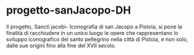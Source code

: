 # progetto-sanJacopo-DH
Il progetto, Sancti jacobi- Iconografia di san Jacopo a Pistoia, si pone la finalità di racchiudere in un unico luogo le opere che rappresentano lo sviluppo iconografico del santo pellegrino nella città di Pistoia, e non solo, dalle sue origini fino alla fine del XVII secolo.
